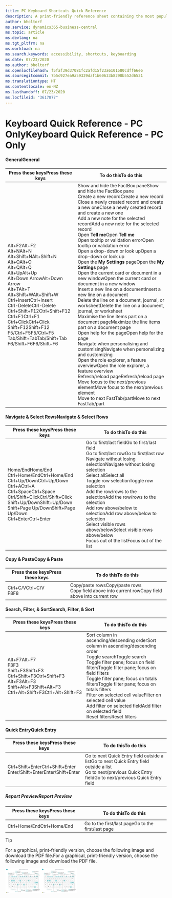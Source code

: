 ```yaml
---
title: PC Keyboard Shortcuts Quick Reference
description: A print-friendly reference sheet containing the most popular keyboard shortcuts for PC users.
author: bholtorf
ms.service: dynamics365-business-central
ms.topic: article
ms.devlang: na
ms.tgt_pltfrm: na
ms.workload: na
ms.search.keywords: accessibility, shortcuts, keyboarding
ms.date: 07/23/2020
ms.author: bholtorf
ms.openlocfilehash: f5faf39d37081fc2afd15f23a6101580cdff66e6
ms.sourcegitcommit: 7b5c927ea9a59329daf1b60633b8290b552d6531
ms.translationtype: HT
ms.contentlocale: en-NZ
ms.lasthandoff: 07/23/2020
ms.locfileid: "3617877"
---
```

# <a name="keyboard-quick-reference---pc-only"></a><span data-ttu-id="2935f-103">Keyboard Quick Reference - PC Only</span><span class="sxs-lookup"><span data-stu-id="2935f-103">Keyboard Quick Reference - PC Only</span></span>

#### <a name="general"></a><span data-ttu-id="2935f-104">General</span><span class="sxs-lookup"><span data-stu-id="2935f-104">General</span></span>

|<span data-ttu-id="2935f-105">Press these keys</span><span class="sxs-lookup"><span data-stu-id="2935f-105">Press these keys</span></span>|<span data-ttu-id="2935f-106">To do this</span><span class="sxs-lookup"><span data-stu-id="2935f-106">To do this</span></span>|  
|-|-|
|<span data-ttu-id="2935f-107">Alt+F2</span><span class="sxs-lookup"><span data-stu-id="2935f-107">Alt+F2</span></span><br /><span data-ttu-id="2935f-108">Alt+N</span><span class="sxs-lookup"><span data-stu-id="2935f-108">Alt+N</span></span><br /><span data-ttu-id="2935f-109">Alt+Shift+N</span><span class="sxs-lookup"><span data-stu-id="2935f-109">Alt+Shift+N</span></span><br /><span data-ttu-id="2935f-110">Alt+O</span><span class="sxs-lookup"><span data-stu-id="2935f-110">Alt+O</span></span><br /><span data-ttu-id="2935f-111">Alt+Q</span><span class="sxs-lookup"><span data-stu-id="2935f-111">Alt+Q</span></span><br /><span data-ttu-id="2935f-112">Alt+Up</span><span class="sxs-lookup"><span data-stu-id="2935f-112">Alt+Up</span></span><br /><span data-ttu-id="2935f-113">Alt+Down Arrow</span><span class="sxs-lookup"><span data-stu-id="2935f-113">Alt+Down Arrow</span></span><br /><span data-ttu-id="2935f-114">Alt+T</span><span class="sxs-lookup"><span data-stu-id="2935f-114">Alt+T</span></span><br /><span data-ttu-id="2935f-115">Alt+Shift+W</span><span class="sxs-lookup"><span data-stu-id="2935f-115">Alt+Shift+W</span></span><br /><span data-ttu-id="2935f-116">Ctrl+Insert</span><span class="sxs-lookup"><span data-stu-id="2935f-116">Ctrl+Insert</span></span><br /><span data-ttu-id="2935f-117">Ctrl-Delete</span><span class="sxs-lookup"><span data-stu-id="2935f-117">Ctrl-Delete</span></span><br /><span data-ttu-id="2935f-118">Ctrl+Shift+F12</span><span class="sxs-lookup"><span data-stu-id="2935f-118">Ctrl+Shift+F12</span></span><br /><span data-ttu-id="2935f-119">Ctrl+F1</span><span class="sxs-lookup"><span data-stu-id="2935f-119">Ctrl+F1</span></span><br /><span data-ttu-id="2935f-120">Ctrl+Click</span><span class="sxs-lookup"><span data-stu-id="2935f-120">Ctrl+Click</span></span><br /><span data-ttu-id="2935f-121">Shift+F12</span><span class="sxs-lookup"><span data-stu-id="2935f-121">Shift+F12</span></span><br /><span data-ttu-id="2935f-122">F5/Ctrl+F5</span><span class="sxs-lookup"><span data-stu-id="2935f-122">F5/Ctrl+F5</span></span><br /><span data-ttu-id="2935f-123">Tab/Shift+Tab</span><span class="sxs-lookup"><span data-stu-id="2935f-123">Tab/Shift+Tab</span></span><br /><span data-ttu-id="2935f-124">F6/Shift+F6</span><span class="sxs-lookup"><span data-stu-id="2935f-124">F6/Shift+F6</span></span><br />|<span data-ttu-id="2935f-125">Show and hide the FactBox pane</span><span class="sxs-lookup"><span data-stu-id="2935f-125">Show and hide the FactBox pane</span></span><br /><span data-ttu-id="2935f-126">Create a new record</span><span class="sxs-lookup"><span data-stu-id="2935f-126">Create a new record</span></span><br /><span data-ttu-id="2935f-127">Close a newly created record and create a new one</span><span class="sxs-lookup"><span data-stu-id="2935f-127">Close a newly created record and create a new one</span></span><br /><span data-ttu-id="2935f-128">Add a new note for the selected record</span><span class="sxs-lookup"><span data-stu-id="2935f-128">Add a new note for the selected record</span></span><br /><span data-ttu-id="2935f-129">Open **Tell me**</span><span class="sxs-lookup"><span data-stu-id="2935f-129">Open **Tell me**</span></span><br /><span data-ttu-id="2935f-130">Open tooltip or validation error</span><span class="sxs-lookup"><span data-stu-id="2935f-130">Open tooltip or validation error</span></span><br /><span data-ttu-id="2935f-131">Open a drop-down or look up</span><span class="sxs-lookup"><span data-stu-id="2935f-131">Open a drop-down or look up</span></span><br /><span data-ttu-id="2935f-132">Open the **My Settings** page</span><span class="sxs-lookup"><span data-stu-id="2935f-132">Open the **My Settings** page</span></span><br /><span data-ttu-id="2935f-133">Open the current card or document in a new window</span><span class="sxs-lookup"><span data-stu-id="2935f-133">Open the current card or document in a new window</span></span><br /><span data-ttu-id="2935f-134">Insert a new line on a document</span><span class="sxs-lookup"><span data-stu-id="2935f-134">Insert a new line on a document</span></span><br /><span data-ttu-id="2935f-135">Delete the line on a document, journal, or worksheet</span><span class="sxs-lookup"><span data-stu-id="2935f-135">Delete the line on a document, journal, or worksheet</span></span><br /><span data-ttu-id="2935f-136">Maximise the line items part on a document page</span><span class="sxs-lookup"><span data-stu-id="2935f-136">Maximize the line items part on a document page</span></span><br /><span data-ttu-id="2935f-137">Open help for the page</span><span class="sxs-lookup"><span data-stu-id="2935f-137">Open help for the page</span></span><br /><span data-ttu-id="2935f-138">Navigate when personalising and customising</span><span class="sxs-lookup"><span data-stu-id="2935f-138">Navigate when personalizing and customizing</span></span><br /><span data-ttu-id="2935f-139">Open the role explorer, a feature overview</span><span class="sxs-lookup"><span data-stu-id="2935f-139">Open the role explorer, a feature overview</span></span><br /><span data-ttu-id="2935f-140">Refresh/reload page</span><span class="sxs-lookup"><span data-stu-id="2935f-140">Refresh/reload page</span></span><br /><span data-ttu-id="2935f-141">Move focus to the next/previous element</span><span class="sxs-lookup"><span data-stu-id="2935f-141">Move focus to the next/previous element</span></span><br /><span data-ttu-id="2935f-142">Move to next FastTab/part</span><span class="sxs-lookup"><span data-stu-id="2935f-142">Move to next FastTab/part</span></span>|

#### <a name="navigate--select-rows"></a><span data-ttu-id="2935f-143">Navigate & Select Rows</span><span class="sxs-lookup"><span data-stu-id="2935f-143">Navigate & Select Rows</span></span>

|<span data-ttu-id="2935f-144">Press these keys</span><span class="sxs-lookup"><span data-stu-id="2935f-144">Press these keys</span></span>|<span data-ttu-id="2935f-145">To do this</span><span class="sxs-lookup"><span data-stu-id="2935f-145">To do this</span></span>|
|-|-|
|<span data-ttu-id="2935f-146">Home/End</span><span class="sxs-lookup"><span data-stu-id="2935f-146">Home/End</span></span><br /><span data-ttu-id="2935f-147">Ctrl+Home/End</span><span class="sxs-lookup"><span data-stu-id="2935f-147">Ctrl+Home/End</span></span> <br /><span data-ttu-id="2935f-148">Ctrl+Up/Down</span><span class="sxs-lookup"><span data-stu-id="2935f-148">Ctrl+Up/Down</span></span><br /><span data-ttu-id="2935f-149">Ctrl+A</span><span class="sxs-lookup"><span data-stu-id="2935f-149">Ctrl+A</span></span> <br /><span data-ttu-id="2935f-150">Ctrl+Space</span><span class="sxs-lookup"><span data-stu-id="2935f-150">Ctrl+Space</span></span><br /><span data-ttu-id="2935f-151">Ctrl/Shift+Click</span><span class="sxs-lookup"><span data-stu-id="2935f-151">Ctrl/Shift+Click</span></span><br /><span data-ttu-id="2935f-152">Shift+Up/Down</span><span class="sxs-lookup"><span data-stu-id="2935f-152">Shift+Up/Down</span></span><br /><span data-ttu-id="2935f-153">Shift+Page Up/Down</span><span class="sxs-lookup"><span data-stu-id="2935f-153">Shift+Page Up/Down</span></span><br /><span data-ttu-id="2935f-154">Ctrl+Enter</span><span class="sxs-lookup"><span data-stu-id="2935f-154">Ctrl+Enter</span></span>|<span data-ttu-id="2935f-155">Go to first/last field</span><span class="sxs-lookup"><span data-stu-id="2935f-155">Go to first/last field</span></span><br /><span data-ttu-id="2935f-156">Go to first/last row</span><span class="sxs-lookup"><span data-stu-id="2935f-156">Go to first/last row</span></span><br /><span data-ttu-id="2935f-157">Navigate without losing selection</span><span class="sxs-lookup"><span data-stu-id="2935f-157">Navigate without losing selection</span></span><br /><span data-ttu-id="2935f-158">Select all</span><span class="sxs-lookup"><span data-stu-id="2935f-158">Select all</span></span><br /><span data-ttu-id="2935f-159">Toggle row selection</span><span class="sxs-lookup"><span data-stu-id="2935f-159">Toggle row selection</span></span><br /> <span data-ttu-id="2935f-160">Add the row/rows to the selection</span><span class="sxs-lookup"><span data-stu-id="2935f-160">Add the row/rows to the selection</span></span><br /><span data-ttu-id="2935f-161">Add row above/below to selection</span><span class="sxs-lookup"><span data-stu-id="2935f-161">Add row above/below to selection</span></span><br /><span data-ttu-id="2935f-162">Select visible rows above/below</span><span class="sxs-lookup"><span data-stu-id="2935f-162">Select visible rows above/below</span></span> <br /><span data-ttu-id="2935f-163">Focus out of the list</span><span class="sxs-lookup"><span data-stu-id="2935f-163">Focus out of the list</span></span>|

#### <a name="copy--paste"></a><span data-ttu-id="2935f-164">Copy & Paste</span><span class="sxs-lookup"><span data-stu-id="2935f-164">Copy & Paste</span></span>

|<span data-ttu-id="2935f-165">Press these keys</span><span class="sxs-lookup"><span data-stu-id="2935f-165">Press these keys</span></span>|<span data-ttu-id="2935f-166">To do this</span><span class="sxs-lookup"><span data-stu-id="2935f-166">To do this</span></span>|
|-|-|
|<span data-ttu-id="2935f-167">Ctrl+C/V</span><span class="sxs-lookup"><span data-stu-id="2935f-167">Ctrl+C/V</span></span><br /><span data-ttu-id="2935f-168">F8</span><span class="sxs-lookup"><span data-stu-id="2935f-168">F8</span></span>|<span data-ttu-id="2935f-169">Copy/paste rows</span><span class="sxs-lookup"><span data-stu-id="2935f-169">Copy/paste rows</span></span><br /><span data-ttu-id="2935f-170">Copy field above into current row</span><span class="sxs-lookup"><span data-stu-id="2935f-170">Copy field above into current row</span></span>|

#### <a name="search-filter--sort"></a><span data-ttu-id="2935f-171">Search, Filter, & Sort</span><span class="sxs-lookup"><span data-stu-id="2935f-171">Search, Filter, & Sort</span></span>

|<span data-ttu-id="2935f-172">Press these keys</span><span class="sxs-lookup"><span data-stu-id="2935f-172">Press these keys</span></span>|<span data-ttu-id="2935f-173">To do this</span><span class="sxs-lookup"><span data-stu-id="2935f-173">To do this</span></span>|
|-|-|
|<span data-ttu-id="2935f-174">Alt+F7</span><span class="sxs-lookup"><span data-stu-id="2935f-174">Alt+F7</span></span><br /><span data-ttu-id="2935f-175">F3</span><span class="sxs-lookup"><span data-stu-id="2935f-175">F3</span></span><br /><span data-ttu-id="2935f-176">Shift+F3</span><span class="sxs-lookup"><span data-stu-id="2935f-176">Shift+F3</span></span><br /><span data-ttu-id="2935f-177">Ctrl+Shift+F3</span><span class="sxs-lookup"><span data-stu-id="2935f-177">Ctrl+Shift+F3</span></span><br /><span data-ttu-id="2935f-178">Alt+F3</span><span class="sxs-lookup"><span data-stu-id="2935f-178">Alt+F3</span></span><br /><span data-ttu-id="2935f-179">Shift+Alt+F3</span><span class="sxs-lookup"><span data-stu-id="2935f-179">Shift+Alt+F3</span></span><br /><span data-ttu-id="2935f-180">Ctrl+Alt+Shift+F3</span><span class="sxs-lookup"><span data-stu-id="2935f-180">Ctrl+Alt+Shift+F3</span></span>|<span data-ttu-id="2935f-181">Sort column in ascending/descending order</span><span class="sxs-lookup"><span data-stu-id="2935f-181">Sort column in ascending/descending order</span></span><br /><span data-ttu-id="2935f-182">Toggle search</span><span class="sxs-lookup"><span data-stu-id="2935f-182">Toggle search</span></span><br /><span data-ttu-id="2935f-183">Toggle filter pane; focus on field filters</span><span class="sxs-lookup"><span data-stu-id="2935f-183">Toggle filter pane; focus on field filters</span></span><br /><span data-ttu-id="2935f-184">Toggle filter pane; focus on totals filters</span><span class="sxs-lookup"><span data-stu-id="2935f-184">Toggle filter pane; focus on totals filters</span></span><br /><span data-ttu-id="2935f-185">Filter on selected cell value</span><span class="sxs-lookup"><span data-stu-id="2935f-185">Filter on selected cell value</span></span><br /><span data-ttu-id="2935f-186">Add filter on selected field</span><span class="sxs-lookup"><span data-stu-id="2935f-186">Add filter on selected field</span></span><br /><span data-ttu-id="2935f-187">Reset filters</span><span class="sxs-lookup"><span data-stu-id="2935f-187">Reset filters</span></span>|

#### <a name="quick-entry"></a><span data-ttu-id="2935f-188">Quick Entry</span><span class="sxs-lookup"><span data-stu-id="2935f-188">Quick Entry</span></span>

|<span data-ttu-id="2935f-189">Press these keys</span><span class="sxs-lookup"><span data-stu-id="2935f-189">Press these keys</span></span>|<span data-ttu-id="2935f-190">To do this</span><span class="sxs-lookup"><span data-stu-id="2935f-190">To do this</span></span>|
|-|-|
|<span data-ttu-id="2935f-191">Ctrl+Shift+Enter</span><span class="sxs-lookup"><span data-stu-id="2935f-191">Ctrl+Shift+Enter</span></span><br /><span data-ttu-id="2935f-192">Enter/Shift+Enter</span><span class="sxs-lookup"><span data-stu-id="2935f-192">Enter/Shift+Enter</span></span>|<span data-ttu-id="2935f-193">Go to next Quick Entry field outside a list</span><span class="sxs-lookup"><span data-stu-id="2935f-193">Go to next Quick Entry field outside a list</span></span><br /><span data-ttu-id="2935f-194">Go to next/previous Quick Entry field</span><span class="sxs-lookup"><span data-stu-id="2935f-194">Go to next/previous Quick Entry field</span></span>|

##### <a name="report-preview"></a><span data-ttu-id="2935f-195">Report Preview</span><span class="sxs-lookup"><span data-stu-id="2935f-195">Report Preview</span></span>

|<span data-ttu-id="2935f-196">Press these keys</span><span class="sxs-lookup"><span data-stu-id="2935f-196">Press these keys</span></span>|<span data-ttu-id="2935f-197">To do this</span><span class="sxs-lookup"><span data-stu-id="2935f-197">To do this</span></span>|
|-|-|
|<span data-ttu-id="2935f-198">Ctrl+Home/End</span><span class="sxs-lookup"><span data-stu-id="2935f-198">Ctrl+Home/End</span></span>|<span data-ttu-id="2935f-199">Go to the first/last page</span><span class="sxs-lookup"><span data-stu-id="2935f-199">Go to the first/last page</span></span>|

> [!TIP]
> <span data-ttu-id="2935f-200">For a graphical, print-friendly version, choose the following image and download the PDF file.</span><span class="sxs-lookup"><span data-stu-id="2935f-200">For a graphical, print-friendly version, choose the following image and download the PDF file.</span></span>
>
> <span data-ttu-id="2935f-201">[![Icon that opens a PDF](media/keyboard_shortcut_inline.png)](media/keyboard_shortcuts.pdf)</span><span class="sxs-lookup"><span data-stu-id="2935f-201">[![Icon that opens a PDF](media/keyboard_shortcut_inline.png)](media/keyboard_shortcuts.pdf)</span></span>
